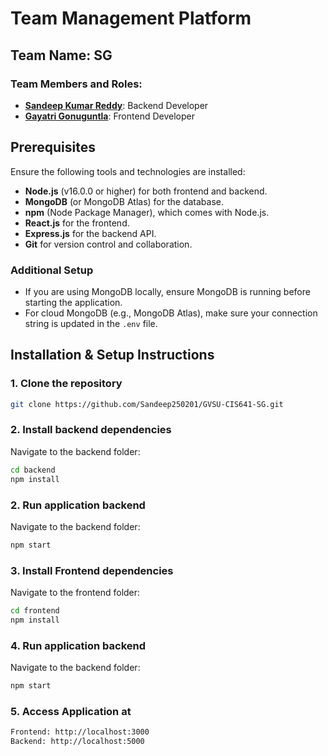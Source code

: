 # Team Management Platform

## Team Name: SG

### Team Members and Roles:
- **[Sandeep Kumar Reddy](https://github.com/Sandeep250201/CIS641-HW2-nreddy)**: Backend Developer
- **[Gayatri Gonuguntla](https://github.com/gonugung/CIS641-HW2-Gonuguntla)**: Frontend Developer

## Prerequisites
Ensure the following tools and technologies are installed:

- **Node.js** (v16.0.0 or higher) for both frontend and backend.
- **MongoDB** (or MongoDB Atlas) for the database.
- **npm** (Node Package Manager), which comes with Node.js.
- **React.js** for the frontend.
- **Express.js** for the backend API.
- **Git** for version control and collaboration.
  
### Additional Setup
- If you are using MongoDB locally, ensure MongoDB is running before starting the application.
- For cloud MongoDB (e.g., MongoDB Atlas), make sure your connection string is updated in the `.env` file.

## Installation & Setup Instructions

### 1. Clone the repository
```bash
git clone https://github.com/Sandeep250201/GVSU-CIS641-SG.git
```

### 2. Install backend dependencies
Navigate to the backend folder:
```bash
cd backend
npm install
```
### 2. Run application backend
Navigate to the backend folder:
```bash
npm start
```
### 3. Install Frontend dependencies
Navigate to the frontend folder:
```bash
cd frontend
npm install
```
### 4. Run application backend
Navigate to the backend folder:
```bash
npm start
```

### 5. Access Application at
```bash
Frontend: http://localhost:3000
Backend: http://localhost:5000

```

